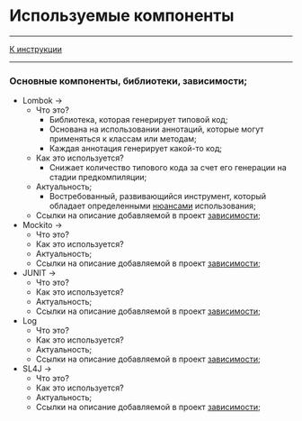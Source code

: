 # Используемые компоненты
***
[К инструкции](Instruction.md)
***

### Основные компоненты, библиотеки, зависимости;
* Lombok ->
    * Что это?
      * Библиотека, которая генерирует типовой код; 
      * Основана на использовании аннотаций, которые могут применяться к классам или методам;
      * Каждая аннотация генерирует какой-то код;
    * Как это используется?
      * Снижает количество типового кода за счет его генерации на стадии предкомпиляции;
    * Актуальность;
      * Востребованный, развивающийся инструмент, который обладает определенными [нюансами](https://habr.com/ru/companies/haulmont/articles/564682/) использования;
    * Ссылки на описание добавляемой в проект [зависимости](https://mvnrepository.com/artifact/org.projectlombok/lombok);
* Mockito ->
    * Что это?
    * Как это используется?
    * Актуальность;
    * Ссылки на описание добавляемой в проект [зависимости]();
* JUNIT ->
    * Что это?
    * Как это используется?
    * Актуальность;
    * Ссылки на описание добавляемой в проект [зависимости]();
* Log
    * Что это?
    * Как это используется?
    * Актуальность;
  * Ссылки на описание добавляемой в проект [зависимости](); 
* SL4J ->
    * Что это?
    * Как это используется?
    * Актуальность;
    * Ссылки на описание добавляемой в проект [зависимости]();
